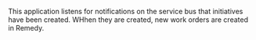 ﻿This application listens for notifications on the service bus that initiatives have been created. WHhen they are created, new work orders are created in Remedy.